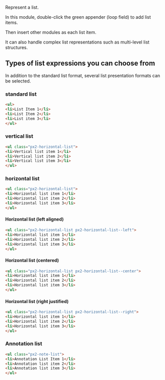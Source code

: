 Represent a list.

In this module, double-click the green appender (loop field) to add list items.

Then insert other modules as each list item.

It can also handle complex list representations such as multi-level list structures.


## Types of list expressions you can choose from

In addition to the standard list format, several list presentation formats can be selected.


### standard list

```html
<ul>
<li>List Item 1</li>
<li>List Item 2</li>
<li>List item 3</li>
</ul>
```

### vertical list

```html
<ul class="px2-horizontal-list">
<li>Vertical list item 1</li>
<li>Vertical list item 2</li>
<li>Vertical list item 3</li>
</ul>
```

### horizontal list

```html
<ul class="px2-horizontal-list">
<li>Horizontal list item 1</li>
<li>Horizontal list item 2</li>
<li>Horizontal list item 3</li>
</ul>
```

#### Horizontal list (left aligned)

```html
<ul class="px2-horizontal-list px2-horizontal-list--left">
<li>Horizontal list item 1</li>
<li>Horizontal list item 2</li>
<li>Horizontal list item 3</li>
</ul>
```


#### Horizontal list (centered)

```html
<ul class="px2-horizontal-list px2-horizontal-list--center">
<li>Horizontal list item 1</li>
<li>Horizontal list item 2</li>
<li>Horizontal list item 3</li>
</ul>
```


#### Horizontal list (right justified)

```html
<ul class="px2-horizontal-list px2-horizontal-list--right">
<li>Horizontal list item 1</li>
<li>Horizontal list item 2</li>
<li>Horizontal list item 3</li>
</ul>
```



### Annotation list

```html
<ul class="px2-note-list">
<li>Annotation List Item 1</li>
<li>Annotation list item 2</li>
<li>Annotation list item 3</li>
</ul>
```
